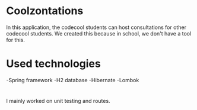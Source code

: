 # Coolzontations

In this application, the codecool students can host consultations for other codecool students. We created this because in
school, we don't have a tool for this.

# Used technologies
  -Spring framework
  -H2 database
  -Hibernate
  -Lombok

#
 I mainly worked on unit testing and routes.
  
